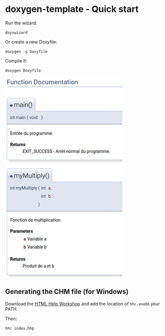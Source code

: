 # doxygen-template - Quick start

Run the wizard:

```bas
doyxwizard
```

Or create a new Doxyfile:

````bas
doxygen -g Doxyfile
````

Compile it:

```bas
doxygen Doxyfile
```

![result](./doxygen_screenshot.png)

## Generating the CHM file (for Windows)

Download the [HTML Help Workshop](https://www.microsoft.com/en-us/download/details.aspx?id=21138) and add the location of `hhc.exe`to your PATH.

Then:

```bas
hhc index.hhp
```

